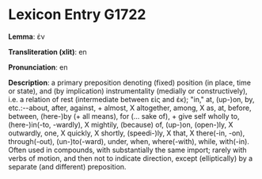 # Lexicon Entry G1722

**Lemma**: ἐν

**Transliteration (xlit)**: en

**Pronunciation**: en

**Description**:
a primary preposition denoting (fixed) position (in place, time or state), and (by implication) instrumentality (medially or constructively), i.e. a relation of rest (intermediate between εἰς and ἐκ); "in," at, (up-)on, by, etc.:--about, after, against, + almost, X altogether, among, X as, at, before, between, (here-)by (+ all means), for (… sake of), + give self wholly to, (here-)in(-to, -wardly), X mightily, (because) of, (up-)on, (open-)ly, X outwardly, one, X quickly, X shortly, (speedi-)ly, X that, X there(-in, -on), through(-out), (un-)to(-ward), under, when, where(-with), while, with(-in). Often used in compounds, with substantially the same import; rarely with verbs of motion, and then not to indicate direction, except (elliptically) by a separate (and different) preposition.
